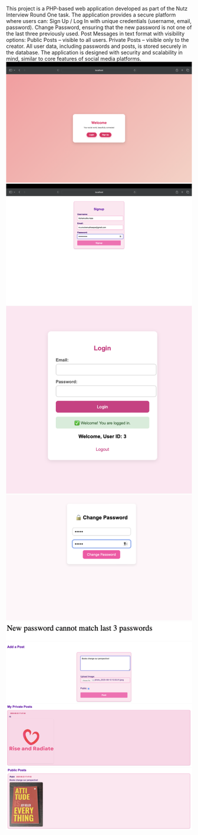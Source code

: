
This project is a PHP-based web application developed as part of the Nutz Interview Round One task.
The application provides a secure platform where users can:
Sign Up / Log In with unique credentials (username, email, password).
Change Password, ensuring that the new password is not one of the last three previously used.
Post Messages in text format with visibility options:
Public Posts – visible to all users.
Private Posts – visible only to the creator.
All user data, including passwords and posts, is stored securely in the database. The application is designed with security and scalability in mind, similar to core features of social media platforms.
![Signup Page](WelcomePage.png)
![Signup Page](SignUpPage.png)
![Signup Page](loginpage.png)
![Signup Page](change.png)
![Signup Page](old-password.png)
![Signup Page](post.png)
![Signup Page](private-post.png)
![Signup Page](public-post.png)


